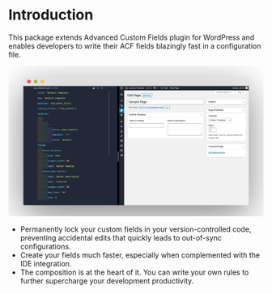 # Introduction

This package extends Advanced Custom Fields plugin for WordPress and enables developers to write their ACF fields blazingly fast in a configuration file.

![ACF Windsor](./screenshot.png)

- Permanently lock your custom fields in your version-controlled code, preventing accidental edits that quickly leads to out-of-sync configurations.
- Create your fields much faster, especially when complemented with the IDE integration.
- The composition is at the heart of it. You can write your own rules to further supercharge your development productivity.
